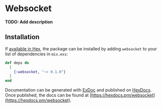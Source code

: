 # Websocket

**TODO: Add description**

## Installation

If [available in Hex](https://hex.pm/docs/publish), the package can be installed
by adding `websocket` to your list of dependencies in `mix.exs`:

```elixir
def deps do
  [
    {:websocket, "~> 0.1.0"}
  ]
end
```

Documentation can be generated with [ExDoc](https://github.com/elixir-lang/ex_doc)
and published on [HexDocs](https://hexdocs.pm). Once published, the docs can
be found at [https://hexdocs.pm/websocket](https://hexdocs.pm/websocket).

